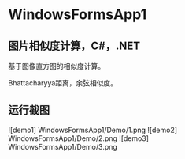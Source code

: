 # WindowsFormsApp1
## 图片相似度计算，C#，.NET
基于图像直方图的相似度计算。

Bhattacharyya距离，余弦相似度。


## 运行截图

![demo1] WindowsFormsApp1/Demo/1.png
![demo2] WindowsFormsApp1/Demo/2.png
![demo3] WindowsFormsApp1/Demo/3.png
